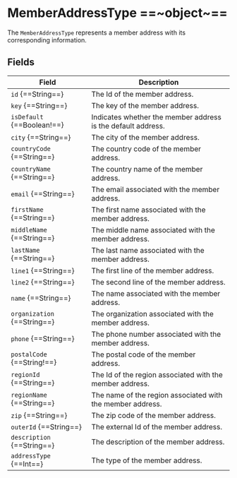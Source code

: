 # MemberAddressType ==~object~==

The `MemberAddressType` represents a member address with its corresponding information. 

## Fields

| Field             	    | Description                                                         	|
|-----------------------	|---------------------------------------------------------------------	|
| `id` {==String==}         | The Id of the member address.                                       	|
| `key` {==String==}        | The key of the member address.                                      	|
| `isDefault` {==Boolean!==} | Indicates whether the member address is the default address.     	|
| `city` {==String==}       | The city of the member address.                                     	|
| `countryCode` {==String==}| The country code of the member address.                         	|
| `countryName` {==String==}| The country name of the member address.                         	|
| `email` {==String==}      | The email associated with the member address.                      	|
| `firstName` {==String==}  | The first name associated with the member address.                	|
| `middleName` {==String==} | The middle name associated with the member address.              	|
| `lastName` {==String==}   | The last name associated with the member address.                  	|
| `line1` {==String==}      | The first line of the member address.                              	|
| `line2` {==String==}      | The second line of the member address.                              	|
| `name` {==String==}       | The name associated with the member address.                        	|
| `organization` {==String==}| The organization associated with the member address.           	|
| `phone` {==String==}      | The phone number associated with the member address.               	|
| `postalCode` {==String!==}| The postal code of the member address.                          	|
| `regionId` {==String==}   | The Id of the region associated with the member address.           	|
| `regionName` {==String==} | The name of the region associated with the member address.       	|
| `zip` {==String==}        | The zip code of the member address.                                	|
| `outerId` {==String==}    | The external Id of the member address.                              	|
| `description` {==String==}| The description of the member address.                          	|
| `addressType` {==Int==}   | The type of the member address.                                	|

